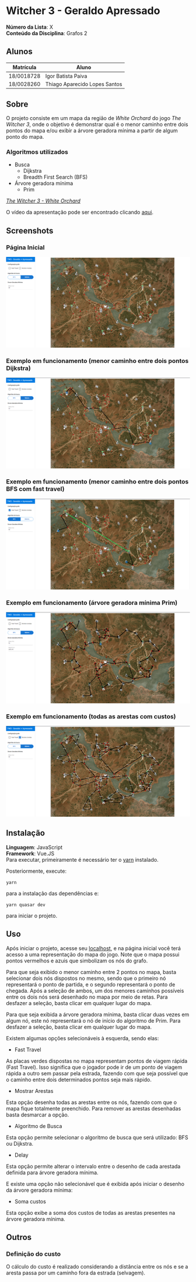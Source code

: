# Witcher 3 - Geraldo Apressado

**Número da Lista**: X<br>
**Conteúdo da Disciplina**: Grafos 2<br>

## Alunos
|Matrícula | Aluno |
| -- | -- |
| 18/0018728  |  Igor Batista Paiva |
| 18/0028260  |  Thiago Aparecido Lopes Santos |

## Sobre
O projeto consiste em um mapa da região de *White Orchard* do jogo *The Witcher 3*, onde o objetivo é demonstrar qual é o menor caminho entre dois pontos do mapa e/ou exibir a árvore geradora mínima a partir de algum ponto do mapa.

### Algoritmos utilizados

- Busca
  - Dijkstra
  - Breadth First Search (BFS)
- Árvore geradora mínima
  - Prim

*[The Witcher 3 - White Orchard](https://witcher.fandom.com/wiki/White_Orchard)*

O vídeo da apresentação pode ser encontrado clicando [aqui](https://github.com/projeto-de-algoritmos/Grafos2_Witcher_3_Geraldo_Mais_Apressado/blob/c9cb0db305876c3cb251bfcd239442dda949d2fc/pa_grafos2_presentation.mp4?raw=true).

## Screenshots
### Página Inicial
![home](./src/assets/screenshots/home.png)

### Exemplo em funcionamento (menor caminho entre dois pontos Dijkstra)
![dijkstra_example](./src/assets/screenshots/dijkstra_path.png)

### Exemplo em funcionamento (menor caminho entre dois pontos BFS com fast travel)
![bfs_fast_travel_example](./src/assets/screenshots/bfs_fast_travel.png)

### Exemplo em funcionamento (árvore geradora mínima Prim)
![prim_mst_example](./src/assets/screenshots/prim_mst.png)

### Exemplo em funcionamento (todas as arestas com custos)
![all_edges_example](./src/assets/screenshots/all_edges_with_costs.png)

## Instalação
**Linguagem**: JavaScript<br>
**Framework**: Vue.JS<br>
Para executar, primeiramente é necessário ter o [yarn](https://classic.yarnpkg.com/lang/en/docs/install) instalado.

Posteriormente, execute:

```
yarn
```

para a instalação das dependências e:

```
yarn quasar dev
```

para iniciar o projeto.

## Uso
Após iniciar o projeto, acesse seu [localhost](http://localhost:8080/), e na página inicial você terá acesso a uma representação do mapa do jogo.
Note que o mapa possui pontos vermelhos e azuis que simbolizam os nós do grafo.

Para que seja exibido o menor caminho entre 2 pontos no mapa, basta selecionar dois nós dispostos no mesmo, sendo que o primeiro nó representará o ponto de partida, e o segundo representará o ponto de chegada. Após a seleção de ambos, um dos menores caminhos possíveis entre os dois nós será desenhado no mapa por meio de retas. Para desfazer a seleção, basta clicar em qualquer lugar do mapa.

Para que seja exibida a árvore geradora mínima, basta clicar duas vezes em algum nó, este nó representará o nó de início do algoritmo de Prim. Para desfazer a seleção, basta clicar em qualquer lugar do mapa.

Existem algumas opções selecionáveis à esquerda, sendo elas:

- Fast Travel

As placas verdes dispostas no mapa representam pontos de viagem rápida (Fast Travel). Isso significa que o jogador pode ir de um ponto de viagem rápida a outro sem passar pela estrada, fazendo com que seja possível que o caminho entre dois determinados pontos seja mais rápido.

- Mostrar Arestas

Esta opção desenha todas as arestas entre os nós, fazendo com que o mapa fique totalmente preenchido. Para remover as arestas desenhadas basta desmarcar a opção.

- Algoritmo de Busca

Esta opção permite selecionar o algoritmo de busca que será utilizado: BFS ou Dijkstra.

- Delay

Esta opção permite alterar o intervalo entre o desenho de cada arestada definida para árvore geradora mínima.

E existe uma opção não selecionável que é exibida após iniciar o desenho da árvore geradora mínima:

- Soma custos

Esta opção exibe a soma dos custos de todas as arestas presentes na árvore geradora mínima.

## Outros

### Definição do custo

O cálculo do custo é realizado considerando a distância entre os nós e se a aresta passa por um caminho fora da estrada (selvagem).
